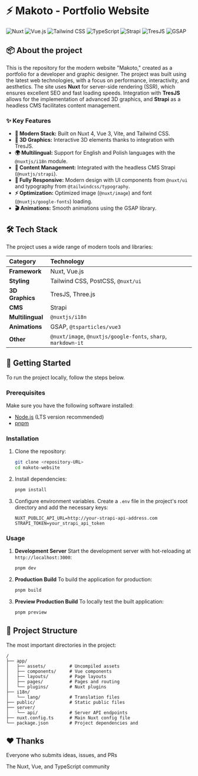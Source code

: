 # ⚡ Makoto - Portfolio Website

![Nuxt](https://img.shields.io/badge/Nuxt-00DC82?style=for-the-badge&logo=nuxt.js&logoColor=white)
![Vue.js](https://img.shields.io/badge/Vue.js-4FC08D?style=for-the-badge&logo=vue.js&logoColor=white)
![Tailwind CSS](https://img.shields.io/badge/Tailwind_CSS-38B2AC?style=for-the-badge&logo=tailwind-css&logoColor=white)
![TypeScript](https://img.shields.io/badge/TypeScript-3178C6?style=for-the-badge&logo=typescript&logoColor=white)
![Strapi](https://img.shields.io/badge/Strapi-2E7EEA?style=for-the-badge&logo=strapi&logoColor=white)
![TresJS](https://img.shields.io/badge/TresJS-82DBC5?style=for-the-badge&logo=three.js&logoColor=black)
![GSAP](https://img.shields.io/badge/GSAP-00DC82?style=for-the-badge&logo=gsap&logoColor=white)

## 📦 About the project

This is the repository for the modern website "Makoto," created as a portfolio for a developer and graphic designer. The project was built using the latest web technologies, with a focus on performance, interactivity, and aesthetics. The site uses **Nuxt** for server-side rendering (SSR), which ensures excellent SEO and fast loading speeds. Integration with **TresJS** allows for the implementation of advanced 3D graphics, and **Strapi** as a headless CMS facilitates content management.

### ✨ Key Features

* **🚀 Modern Stack:** Built on Nuxt 4, Vue 3, Vite, and Tailwind CSS.
* **🎨 3D Graphics:** Interactive 3D elements thanks to integration with TresJS.
* **🌍 Multilingual:** Support for English and Polish languages with the `@nuxtjs/i18n` module.
* **📝 Content Management:** Integrated with the headless CMS Strapi (`@nuxtjs/strapi`).
* **📱 Fully Responsive:** Modern design with UI components from `@nuxt/ui` and typography from `@tailwindcss/typography`.
* **⚡ Optimization:** Optimized image (`@nuxt/image`) and font (`@nuxtjs/google-fonts`) loading.
* **🎬 Animations:** Smooth animations using the GSAP library.

## 🛠️ Tech Stack

The project uses a wide range of modern tools and libraries:

| Category | Technology |
| :--- | :--- |
| **Framework** | Nuxt, Vue.js |
| **Styling** | Tailwind CSS, PostCSS, `@nuxt/ui` |
| **3D Graphics** | TresJS, Three.js |
| **CMS** | Strapi |
| **Multilingual** | `@nuxtjs/i18n` |
| **Animations** | GSAP, `@tsparticles/vue3` |
| **Other** | `@nuxt/image`, `@nuxtjs/google-fonts`, `sharp`, `markdown-it` |

## 🚀 Getting Started

To run the project locally, follow the steps below.

### Prerequisites

Make sure you have the following software installed:
* [Node.js](https://nodejs.org/en/) (LTS version recommended)
* [pnpm](https://pnpm.io/installation)

### Installation

1.  Clone the repository:
    ```bash
    git clone <repository-URL>
    cd makoto-website
    ```

2.  Install dependencies:
    ```bash
    pnpm install
    ```

3.  Configure environment variables. Create a `.env` file in the project's root directory and add the necessary keys:
    ```env
    NUXT_PUBLIC_API_URL=http://your-strapi-api-address.com
    STRAPI_TOKEN=your_strapi_api_token
    ```

### Usage

1.  **Development Server**
    Start the development server with hot-reloading at `http://localhost:3000`:
    ```bash
    pnpm dev
    ```

2.  **Production Build**
    To build the application for production:
    ```bash
    pnpm build
    ```

3.  **Preview Production Build**
    To locally test the built application:
    ```bash
    pnpm preview
    ```

## 📂 Project Structure

The most important directories in the project:
```
/
├── app/
│   ├── assets/         # Uncompiled assets
│   ├── components/     # Vue components
│   ├── layouts/        # Page layouts
│   ├── pages/          # Pages and routing
│   └── plugins/        # Nuxt plugins
├── i18n/
│   └── lang/           # Translation files
├── public/             # Static public files
├── server/
│   └── api/            # Server API endpoints
├── nuxt.config.ts      # Main Nuxt config file
└── package.json        # Project dependencies and 
```


## ❤️ Thanks

Everyone who submits ideas, issues, and PRs

The Nuxt, Vue, and TypeScript community